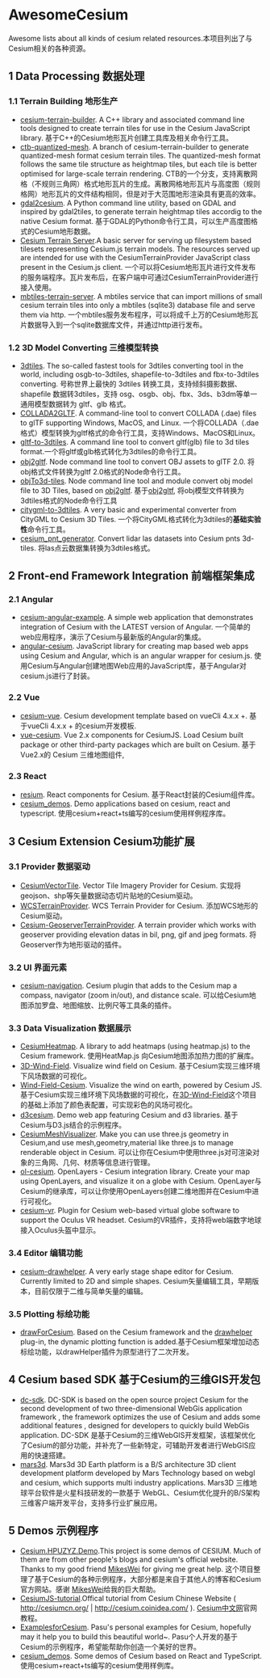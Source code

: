 # AwesomeCesium

Awesome lists about all kinds of cesium related resources.本项目列出了与Cesium相关的各种资源。

## 1 Data Processing 数据处理

### 1.1 Terrain Building 地形生产

+ [cesium-terrain-builder](https://github.com/geo-data/cesium-terrain-builder). A C++ library and associated command line tools designed to create terrain tiles for use in the Cesium JavaScript library. 基于C++的Cesium地形瓦片创建工具库及相关命令行工具。
+ [ctb-quantized-mesh](https://github.com/ahuarte47/cesium-terrain-builder/tree/master-quantized-mesh). A branch of cesium-terrain-builder to generate quantized-mesh format cesium terrain tiles. The quantized-mesh format follows the same tile structure as heightmap tiles, but each tile is better optimised for large-scale terrain rendering. CTB的一个分支，支持离散网格（不规则三角网）格式地形瓦片的生成。离散网格地形瓦片与高度图（规则格网）地形瓦片的文件结构相同，但是对于大范围地形渲染具有更高的效率。
+ [gdal2cesium](https://github.com/giohappy/gdal2cesium). A Python command line utility, based on GDAL and inspired by gdal2tiles, to generate terrain heightmap tiles accordig to the native Cesium format. 基于GDAL的Python命令行工具，可以生产高度图格式的Cesium地形数据。
+ [Cesium Terrain Server](https://github.com/geo-data/cesium-terrain-server).A basic server for serving up filesystem based tilesets representing Cesium.js terrain models. The resources served up are intended for use with the CesiumTerrainProvider JavaScript class present in the Cesium.js client. 一个可以将Cesium地形瓦片进行文件发布的服务端程序。瓦片发布后，在客户端中可通过CesiumTerrainProvider进行接入使用。
+ [mbtiles-terrain-server](https://github.com/TNOCS/mbtiles-terrain-server). A mbtiles service that can import millions of small cesium terrain tiles into only a mbtiles (sqlite3) database file and serve them via http. 一个mbtiles服务发布程序，可以将成千上万的Cesium地形瓦片数据导入到一个sqlite数据库文件，并通过http进行发布。

### 1.2 3D Model Converting 三维模型转换

+ [3dtiles](https://github.com/fanvanzh/3dtiles). The so-called fastest tools for 3dtiles converting tool in the world, including osgb-to-3dtiles, shapefile-to-3dtiles and fbx-to-3dtiles converting. 号称世界上最快的 3dtiles 转换工具，支持倾斜摄影数据、shapefile 数据转3dtiles，支持 osg、osgb、obj、fbx、3ds、b3dm等单一通用模型数据转为 gltf、glb 格式。
+ [COLLADA2GLTF](https://github.com/KhronosGroup/COLLADA2GLTF). A command-line tool to convert COLLADA (.dae) files to glTF supporting Windows, MacOS, and Linux. 一个将COLLADA（.dae格式）模型转换为gltf格式的命令行工具，支持Windows、MacOS和Linux。
+ [gltf-to-3dtiles](https://github.com/nxddsnc/gltf-to-3dtiles). A command line tool to convert gltf(glb) file to 3d tiles format.一个将gltf或glb格式转化为3dtiles的命令行工具。
+ [obj2gltf](https://github.com/CesiumGS/obj2gltf).  Node command line tool to convert OBJ assets to glTF 2.0. 将obj格式文件转换为gltf 2.0格式的Node命令行工具。
+ [objTo3d-tiles](https://github.com/PrincessGod/objTo3d-tiles). Node command line tool and module convert obj model file to 3D Tiles, based on [obj2gltf](https://github.com/CesiumGS/obj2gltf). 基于[obj2gltf](https://github.com/CesiumGS/obj2gltf), 将obj模型文件转换为3dtiles格式的Node命令行工具
+ [citygml-to-3dtiles](https://github.com/njam/citygml-to-3dtiles). A very basic and experimental converter from CityGML to Cesium 3D Tiles. 一个将CityGML格式转化为3dtiles的**基础实验性**命令行工具。
+ [cesium_pnt_generator](https://github.com/mattshax/cesium_pnt_generator). Convert lidar las datasets into Cesium pnts 3d-tiles. 将las点云数据集转换为3dtiles格式。

## 2 Front-end Framework Integration 前端框架集成

### 2.1 Angular
+ [cesium-angular-example](https://github.com/Developer-Plexscape/cesium-angular-example). A simple web application that demonstrates integration of Cesium with the LATEST version of Angular. 一个简单的web应用程序，演示了Cesium与最新版的Angular的集成。
+ [angular-cesium](https://github.com/articodeltd/angular-cesium). JavaScript library for creating map based web apps using Cesium and Angular, which is an angular wrapper for cesium.js. 使用Cesium与Angular创建地图Web应用的JavaScript库，基于Angular对cesium.js进行了封装。

### 2.2 Vue
+ [cesium-vue](https://github.com/ShareQiu1994/cesium-vue). Cesium development template based on vueCli 4.x.x +. 基于vueCli 4.x.x + 的cesium开发模板.
+ [vue-cesium](https://github.com/zouyaoji/vue-cesium). Vue 2.x components for CesiumJS. Load Cesium built package or other third-party packages which are built on Cesium. 基于 Vue2.x的 Cesium 三维地图组件,

### 2.3 React
+ [resium](https://github.com/darwin-education/resium). React components for Cesium. 基于React封装的Cesium组件库。
+ [cesium_demos](https://github.com/NichijouCC/cesium_demos). Demo applications based on cesium, react and typescript. 使用cesium+react+ts编写的cesium使用样例程序库。

## 3 Cesium Extension Cesium功能扩展

### 3.1 Provider 数据驱动

+ [CesiumVectorTile](https://github.com/MikesWei/CesiumVectorTile). Vector Tile Imagery Provider for Cesium. 实现将geojson、shp等矢量数据动态切片贴地的Cesium驱动。
+ [WCSTerrainProvider](https://github.com/xlhomme/WCSTerrainProvider). WCS Terrain Provider for Cesium. 添加WCS地形的Cesium驱动。
+ [Cesium-GeoserverTerrainProvider](https://github.com/kaktus40/Cesium-GeoserverTerrainProvider). A terrain provider which works with geoserver providing elevation datas in bil, png, gif and jpeg formats. 将Geoserver作为地形驱动的插件。

### 3.2 UI 界面元素

+ [cesium-navigation](https://github.com/alberto-acevedo/cesium-navigation). Cesium plugin that adds to the Cesium map a compass, navigator (zoom in/out), and distance scale. 可以给Cesium地图添加罗盘、地图缩放、比例尺等工具条的插件。

### 3.3 Data Visualization 数据展示
+ [CesiumHeatmap](https://github.com/manuelnas/CesiumHeatmap). A library to add heatmaps (using heatmap.js) to the Cesium framework. 使用HeatMap.js 向Cesium地图添加热力图的扩展库。
+ [3D-Wind-Field](https://github.com/RaymanNg/3D-Wind-Field). Visualize wind field on Cesium. 基于Cesium实现三维环境下风场数据的可视化。
+ [Wind-Field-Cesium](https://github.com/AlbertEjiestein/Wind-Field-Cesium). Visualize the wind on earth, powered by Cesium JS. 基于Cesium实现三维环境下风场数据的可视化，在[3D-Wind-Field](https://github.com/RaymanNg/3D-Wind-Field)这个项目的基础上添加了颜色表配置，可实现彩色的风场可视化。
+ [d3cesium](https://github.com/abwood/d3cesium). Demo web app featuring Cesium and d3 libraries. 基于Cesium与D3.js结合的示例程序。
+ [CesiumMeshVisualizer](https://github.com/MikesWei/CesiumMeshVisualizer). Make you can use three.js geometry in Cesium,and use mesh,geometry,material like three.js to manage renderable object in Cesium. 可以让你在Cesium中使用three.js对可渲染对象的三角网、几何、材质等信息进行管理。
+ [ol-cesium](https://github.com/openlayers/ol-cesium). OpenLayers - Cesium integration library. Create your map using OpenLayers, and visualize it on a globe with Cesium. OpenLayer与Cesium的继承库，可以让你使用OpenLayers创建二维地图并在Cesium中进行可视化。
+ [cesium-vr](https://github.com/NICTA/cesium-vr). Plugin for Cesium web-based virtual globe software to support the Oculus VR headset. Cesium的VR插件，支持将web端数字地球接入Oculus头盔中显示。

### 3.4 Editor 编辑功能
+ [cesium-drawhelper](https://github.com/leforthomas/cesium-drawhelper). A very early stage shape editor for Cesium. Currently limited to 2D and simple shapes. Cesium矢量编辑工具，早期版本，目前仅限于二维与简单矢量的编辑。

### 3.5 Plotting 标绘功能
+ [drawForCesium](https://github.com/adventureXPH/drawForCesium). Based on the Cesium framework and the [drawhelper](https://github.com/leforthomas/cesium-drawhelper) plug-in, the dynamic plotting function is added.基于Cesium框架增加动态标绘功能，以drawHelper插件为原型进行了二次开发。

## 4 Cesium based SDK 基于Cesium的三维GIS开发包
+ [dc-sdk](https://github.com/dvgis/dc-sdk). DC-SDK is based on the open source project Cesium for the second development of two three-dimensional WebGis application framework , the framework optimizes the use of Cesium and adds some additional features , designed for developers to quickly build WebGis application. DC-SDK 是基于Cesium的三维WebGIS开发框架，该框架优化了Cesium的部分功能，并补充了一些新特定，可辅助开发者进行WebGIS应用的快速搭建。
+ [mars3d](https://github.com/marsgis/mars3d). Mars3d 3D Earth platform is a B/S architecture 3D client development platform developed by Mars Technology based on webgl and cesium, which supports multi industry applications. Mars3D 三维地球平台软件是火星科技研发的一款基于 WebGL、Cesium优化提升的B/S架构三维客户端开发平台，支持多行业扩展应用。

## 5 Demos 示例程序
+ [Cesium.HPUZYZ.Demo](https://github.com/YanzheZhang/Cesium.HPUZYZ.Demo).This project is some demos of CESIUM. Much of them are from other people's blogs and cesium's official website. Thanks to my good friend [MikesWei](https://github.com/MikesWei) for giving me great help. 这个项目整理了基于Cesium的各种示例程序，大部分都是来自于其他人的博客和Cesium官方网站。感谢 [MikesWei](https://github.com/MikesWei)给我的巨大帮助。
+ [CesiumJS-tutorial](https://github.com/hujiulin/CesiumJS-tutorial).Offical tutorial from Cesium Chinese Website ( http://cesiumcn.org/ | http://cesium.coinidea.com/ ). [Cesium中文网](http://cesiumcn.org/)官网教程。
+ [ExamplesforCesium](https://github.com/pasu/ExamplesforCesium). Pasu's personal examples for Cesium, hopefully may it help you to build this beautiful world~. Pasu个人开发的基于Cesium的示例程序，希望能帮助你创造一个美好的世界。
+ [cesium_demos](https://github.com/NichijouCC/cesium_demos). Some demos of Cesium based on React and TypeScript.使用cesium+react+ts编写的cesium使用样例库。